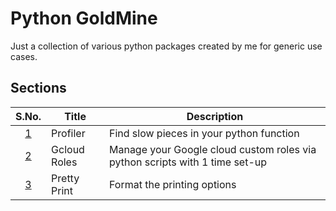 # Python GoldMine

Just a collection of various python packages created by me for generic use cases.

## Sections

| S.No. | Title | Description |
| :--: | --- | --- |
| [1](https://github.com/singhgautam7/Python-GoldMine/tree/master/python_profiler) | Profiler | Find slow pieces in your python function |
| [2](https://github.com/singhgautam7/Python-GoldMine/tree/master/gcloud_iam_custom_roles) | Gcloud Roles | Manage your Google cloud custom roles via python scripts with 1 time set-up |
| [3](https://github.com/singhgautam7/Python-GoldMine/tree/master/color_print) | Pretty Print | Format the printing options |
